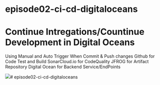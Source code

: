 # episode02-ci-cd-digitaloceans

<h1>Continue Intregations/Countinue Development in Digital Oceans</h1>

Using Manual and Auto Trigger When Commit & Push changes
Github for Code Test and Build
SonarCloud.io for CodeQuality
JFROG for Artifact Repository
Digital Ocean for Backend Service/EndPoints

<img src="[https://i2.paste.pics/059c43bf111bc56c06749f0a728d2518.png?trs=45cd13f6f39cd6e7b98cc769e075a8c7c9b11e17423e61560b236df2366bb980](https://i2.paste.pics/3245987cfb4d2b5deed62657596ec54c.png?trs=45cd13f6f39cd6e7b98cc769e075a8c7c9b11e17423e61560b236df2366bb980)"># episode02-ci-cd-digitaloceans


